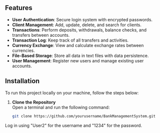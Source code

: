 ## Features

- **User Authentication**: Secure login system with encrypted passwords.
- **Client Management**: Add, update, delete, and search for clients.
- **Transactions**: Perform deposits, withdrawals, balance checks, and transfers between accounts.
- **Transaction Log**: Keep track of all transfers and activities.
- **Currency Exchange**: View and calculate exchange rates between currencies.
- **File-Based Storage**: Store all data in text files with data persistence.
- **User Management**: Register new users and manage existing user accounts.

## Installation

To run this project locally on your machine, follow the steps below:

1. **Clone the Repository**  
   Open a terminal and run the following command:
   ```bash
   git clone https://github.com/yourusername/BankManagementSystem.git
Log in using "User2" for the username and "1234" for the password.
